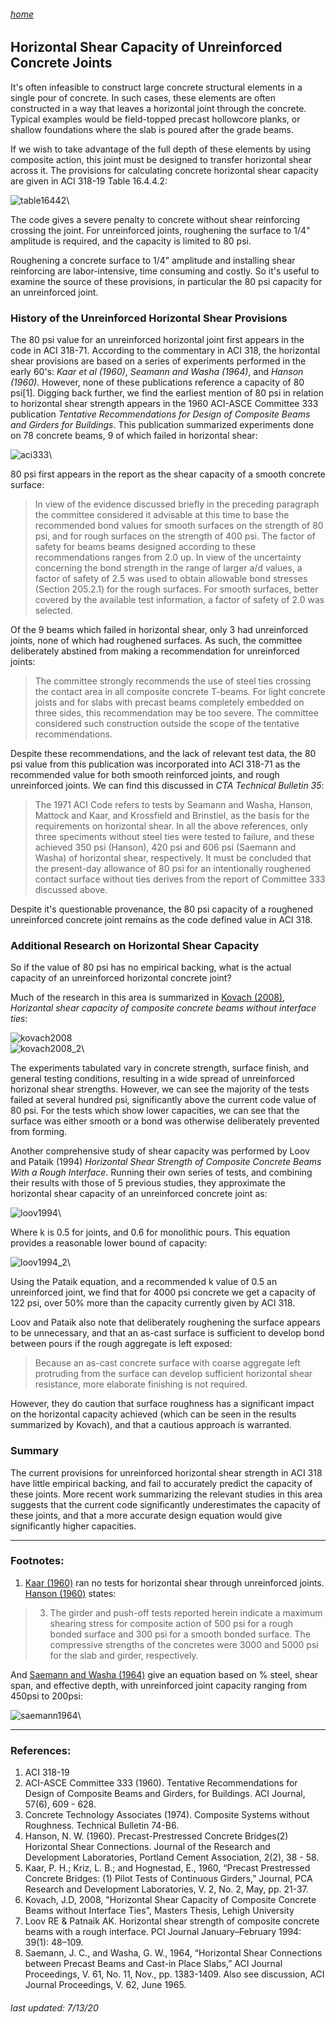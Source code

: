 ###### [home](/index.html)
## Horizontal Shear Capacity of Unreinforced Concrete Joints

It's often infeasible to construct large concrete structural elements in a single pour of concrete. In such cases, these elements are often constructed in a way that leaves a horizontal joint through the concrete. Typical examples would be field-topped precast hollowcore planks, or shallow foundations where the slab is poured after the grade beams.

If we wish to take advantage of the full depth of these elements by using composite action, this joint must be designed to transfer horizontal shear across it. The provisions for calculating concrete horizontal shear capacity are given in ACI 318-19 Table 16.4.4.2:

![table16442](table16442.PNG)\

The code gives a severe penalty to concrete without shear reinforcing crossing the joint. For unreinforced joints, roughening the surface to 1/4" amplitude is required, and the capacity is limited to 80 psi.

Roughening a concrete surface to 1/4" amplitude and installing shear reinforcing are labor-intensive, time consuming and costly. So it's useful to examine the source of these provisions, in particular the 80 psi capacity for an unreinforced joint.

### History of the Unreinforced Horizontal Shear Provisions

The 80 psi value for an unreinforced horizontal joint first appears in the code in ACI 318-71. According to the commentary in ACI 318, the horizontal shear provisions are based on a series of experiments performed in the early 60's: *Kaar et al (1960)*, *Seamann and Washa (1964)*, and *Hanson (1960)*. However, none of these publications reference a capacity of 80 psi[1]. Digging back further, we find the earliest mention of 80 psi in relation to horizontal shear strength appears in the 1960 ACI-ASCE Committee 333 publication *Tentative Recommendations for Design of Composite Beams and Girders for Buildings*. This publication summarized experiments done on 78 concrete beams, 9 of which failed in horizontal shear: 

![aci333](aci333.PNG)\

80 psi first appears in the report as the shear capacity of a smooth concrete surface:

>In view of the evidence discussed briefly in the preceding paragraph the committee considered it advisable at this time to base the recommended bond values for smooth surfaces on the strength of 80 psi, and for rough surfaces on the strength of 400 psi. The factor of safety for beams beams designed according to these recommendations ranges from 2.0 up. In view of the uncertainty concerning the bond strength in the range of larger a/d values, a factor of safety of 2.5 was used to obtain allowable bond stresses (Section 205.2.1) for the rough surfaces. For smooth surfaces, better covered by the available test information, a factor of safety of 2.0 was selected.

Of the 9 beams which failed in horizontal shear, only 3 had unreinforced joints, none of which had roughened surfaces. As such,  the committee deliberately abstined from making a recommendation for unreinforced joints:

>The committee strongly recommends the use of steel ties crossing the contact area in all composite concrete T-beams. For light concrete joists and for slabs with precast beams completely embedded on three sides, this recommendation may be too severe. The committee considered such construction outside the scope of the tentative recommendations.

Despite these recommendations, and the lack of relevant test data, the 80 psi value from this publication was incorporated into ACI 318-71 as the recommended value for both smooth reinforced joints, and rough unreinforced joints. We can find this discussed in *CTA Technical Bulletin 35*: 

>The 1971 ACI Code refers to tests by Seamann and Washa, Hanson, Mattock and Kaar, and Krossfield and Brinstiel, as the basis for the requirements on horizontal shear. In all the above references, only three speciments without steel ties were tested to failure, and these achieved 350 psi (Hanson), 420 psi and 606 psi (Saemann and Washa) of horizontal shear, respectively. It must be concluded that the present-day allowance of 80 psi for an intentionally roughened contact surface without ties derives from the report of Committee 333 discussed above.

Despite it's questionable provenance, the 80 psi capacity of a roughened unreinforced concrete joint remains as the code defined value in ACI 318.

### Additional Research on Horizontal Shear Capacity

So if the value of 80 psi has no empirical backing, what is the actual capacity of an unreinforced horizontal concrete joint?

Much of the research in this area is summarized in [Kovach (2008)](https://preserve.lehigh.edu/cgi/viewcontent.cgi?article=2018&context=etd), *Horizontal shear capacity of composite concrete
beams without interface ties*:

![kovach2008](kovach2008.PNG)\
![kovach2008_2](kovach2008_2.PNG)\

The experiments tabulated vary in concrete strength, surface finish, and general testing conditions, resulting in a wide spread of unreinforced horizonal shear strengths. However, we can see the majority of the tests failed at several hundred psi, significantly above the current code value of 80 psi. For the tests which show lower capacities, we can see that the surface was either smooth or a bond was otherwise deliberately prevented from forming.

Another comprehensive study of shear capacity was performed by Loov and Pataik (1994) *Horizontal Shear Strength of
Composite Concrete Beams With a Rough Interface*. Running their own series of tests, and combining their results with those of 5 previous studies, they approximate the horizontal shear capacity of an unreinforced concrete joint as:

![loov1994](loov1994.PNG)\

Where k is 0.5 for joints, and 0.6 for monolithic pours. This equation provides a reasonable lower bound of capacity:

![loov1994_2](loov1994_2.PNG)\

Using the Pataik equation, and a recommended k value of 0.5 an unreinforced joint, we find that for 4000 psi concrete we get a capacity of 122 psi, over 50% more than the capacity currently given by ACI 318.

Loov and Pataik also note that deliberately roughening the surface appears to be unnecessary, and that an as-cast surface is sufficient to develop bond between pours if the rough aggregate is left exposed:

>Because an as-cast concrete surface with coarse aggregate
left protruding from the surface can develop sufficient horizontal shear resistance, more elaborate finishing is not required.

However, they do caution that surface roughness has a significant impact on the horizontal capacity achieved (which can be seen in the results summarized by Kovach), and that a cautious approach is warranted.

### Summary

The current provisions for unreinforced horizontal shear strength in ACI 318 have little empirical backing, and fail to accurately predict the capacity of these joints. More recent work summarizing the relevant studies in this area suggests that the current code significantly underestimates the capacity of these joints, and that a more accurate design equation would give significantly higher capacities.

---

### Footnotes:

1. [Kaar (1960)](https://www.concrete.org/publications/internationalconcreteabstractsportal.aspx?m=details&ID=51685340) ran no tests for horizontal shear through unreinforced joints. [Hanson (1960)](https://www.concrete.org/publications/internationalconcreteabstractsportal.aspx?m=details&ID=19425) states:

>3. The girder and push-off tests reported herein indicate a maximum shearing stress for composite action of 500 psi for a rough bonded surface and 300 psi for a smooth bonded surface. The compressive strengths of the concretes were 3000 and 5000 psi for the slab and girder, respectively.

And [Saemann and Washa (1964)](https://www.concrete.org/publications/internationalconcreteabstractsportal/m/details/id/16707) give an equation based on % steel, shear span, and effective depth, with unreinforced joint capacity ranging from 450psi to 200psi:

![saemann1964](saemann1964.PNG)\

---

### References:

1. ACI 318-19
2. ACI-ASCE Committee 333 (1960). Tentative Recommendations for Design of Composite Beams and Girders, for Buildings. ACI Journal, 57(6), 609 - 628.
3. Concrete Technology Associates (1974). Composite Systems without Roughness. Technical Bulletin 74-B6.
4. Hanson, N. W. (1960). Precast-Prestressed Concrete Bridges(2) Horizontal Shear Connections. Journal of the Research and Development Laboratories, Portland Cement Association, 2(2), 38 - 58.
5. Kaar, P. H.; Kriz, L. B.; and Hognestad, E., 1960, “Precast Prestressed Concrete Bridges: (1) Pilot Tests of Continuous Girders,” Journal, PCA Research and Development Laboratories, V. 2, No. 2, May, pp. 21-37.
6. Kovach, J.D, 2008, "Horizontal Shear Capacity of Composite Concrete Beams without Interface Ties", Masters Thesis, Lehigh University
7. Loov RE & Patnaik AK. Horizontal shear strength of composite concrete beams with a rough interface. PCI Journal January–February 1994: 39(1): 48–109.
8. Saemann, J. C., and Washa, G. W., 1964, “Horizontal Shear Connections between Precast Beams and Cast-in Place Slabs,” ACI Journal Proceedings, V. 61, No. 11, Nov., pp. 1383-1409. Also see discussion, ACI Journal Proceedings, V. 62, June 1965.

###### *last updated: 7/13/20*




